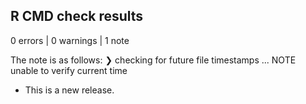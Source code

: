 ## R CMD check results

0 errors | 0 warnings | 1 note

The note is as follows:
❯ checking for future file timestamps ... NOTE
  unable to verify current time


* This is a new release.
